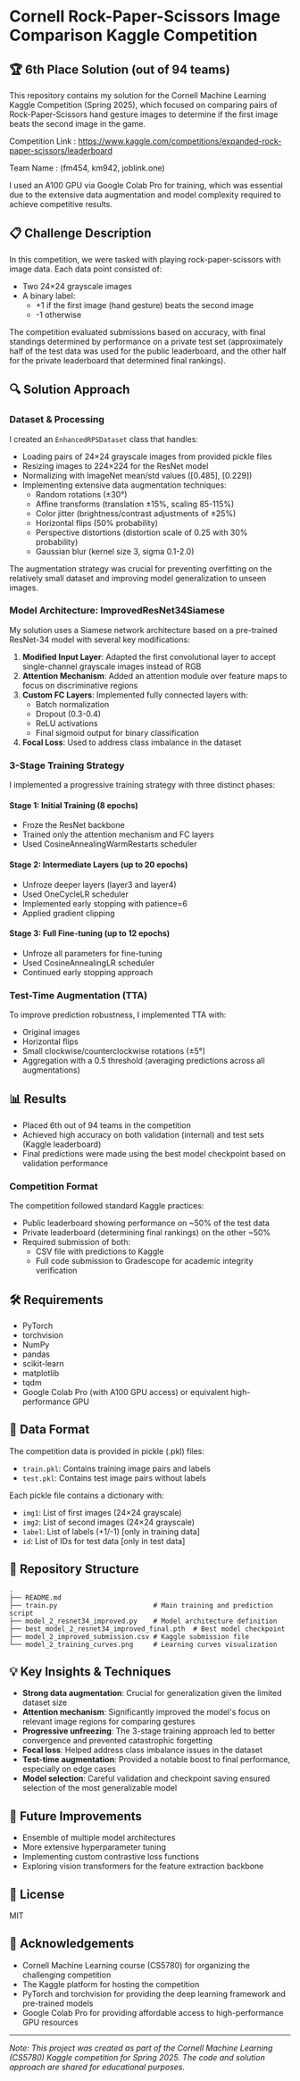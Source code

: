 # Cornell Rock-Paper-Scissors Image Comparison Kaggle Competition

## 🏆 6th Place Solution (out of 94 teams)

This repository contains my solution for the Cornell Machine Learning Kaggle Competition (Spring 2025), which focused on comparing pairs of Rock-Paper-Scissors hand gesture images to determine if the first image beats the second image in the game.

Competition Link : https://www.kaggle.com/competitions/expanded-rock-paper-scissors/leaderboard

Team Name : (fm454, km942, joblink.one)

I used an A100 GPU via Google Colab Pro for training, which was essential due to the extensive data augmentation and model complexity required to achieve competitive results.

## 📋 Challenge Description

In this competition, we were tasked with playing rock-paper-scissors with image data. Each data point consisted of:

- Two 24×24 grayscale images
- A binary label:
  - +1 if the first image (hand gesture) beats the second image
  - -1 otherwise

The competition evaluated submissions based on accuracy, with final standings determined by performance on a private test set (approximately half of the test data was used for the public leaderboard, and the other half for the private leaderboard that determined final rankings).

## 🔍 Solution Approach

### Dataset & Processing

I created an `EnhancedRPSDataset` class that handles:

- Loading pairs of 24×24 grayscale images from provided pickle files
- Resizing images to 224×224 for the ResNet model
- Normalizing with ImageNet mean/std values ([0.485], [0.229])
- Implementing extensive data augmentation techniques:
  - Random rotations (±30°)
  - Affine transforms (translation ±15%, scaling 85-115%)
  - Color jitter (brightness/contrast adjustments of ±25%)
  - Horizontal flips (50% probability)
  - Perspective distortions (distortion scale of 0.25 with 30% probability)
  - Gaussian blur (kernel size 3, sigma 0.1-2.0)

The augmentation strategy was crucial for preventing overfitting on the relatively small dataset and improving model generalization to unseen images.

### Model Architecture: ImprovedResNet34Siamese

My solution uses a Siamese network architecture based on a pre-trained ResNet-34 model with several key modifications:

1. **Modified Input Layer**: Adapted the first convolutional layer to accept single-channel grayscale images instead of RGB
2. **Attention Mechanism**: Added an attention module over feature maps to focus on discriminative regions
3. **Custom FC Layers**: Implemented fully connected layers with:
   - Batch normalization
   - Dropout (0.3-0.4)
   - ReLU activations
   - Final sigmoid output for binary classification
4. **Focal Loss**: Used to address class imbalance in the dataset

### 3-Stage Training Strategy

I implemented a progressive training strategy with three distinct phases:

#### Stage 1: Initial Training (8 epochs)

- Froze the ResNet backbone
- Trained only the attention mechanism and FC layers
- Used CosineAnnealingWarmRestarts scheduler

#### Stage 2: Intermediate Layers (up to 20 epochs)

- Unfroze deeper layers (layer3 and layer4)
- Used OneCycleLR scheduler
- Implemented early stopping with patience=6
- Applied gradient clipping

#### Stage 3: Full Fine-tuning (up to 12 epochs)

- Unfroze all parameters for fine-tuning
- Used CosineAnnealingLR scheduler
- Continued early stopping approach

### Test-Time Augmentation (TTA)

To improve prediction robustness, I implemented TTA with:

- Original images
- Horizontal flips
- Small clockwise/counterclockwise rotations (±5°)
- Aggregation with a 0.5 threshold (averaging predictions across all augmentations)

## 📊 Results

- Placed 6th out of 94 teams in the competition
- Achieved high accuracy on both validation (internal) and test sets (Kaggle leaderboard)
- Final predictions were made using the best model checkpoint based on validation performance

### Competition Format

The competition followed standard Kaggle practices:

- Public leaderboard showing performance on ~50% of the test data
- Private leaderboard (determining final rankings) on the other ~50%
- Required submission of both:
  - CSV file with predictions to Kaggle
  - Full code submission to Gradescope for academic integrity verification

## 🛠️ Requirements

- PyTorch
- torchvision
- NumPy
- pandas
- scikit-learn
- matplotlib
- tqdm
- Google Colab Pro (with A100 GPU access) or equivalent high-performance GPU

## 📁 Data Format

The competition data is provided in pickle (.pkl) files:

- `train.pkl`: Contains training image pairs and labels
- `test.pkl`: Contains test image pairs without labels

Each pickle file contains a dictionary with:

- `img1`: List of first images (24×24 grayscale)
- `img2`: List of second images (24×24 grayscale)
- `label`: List of labels (+1/-1) [only in training data]
- `id`: List of IDs for test data [only in test data]

## 📁 Repository Structure

```
.
├── README.md
├── train.py                        # Main training and prediction script
├── model_2_resnet34_improved.py    # Model architecture definition
├── best_model_2_resnet34_improved_final.pth  # Best model checkpoint
├── model_2_improved_submission.csv # Kaggle submission file
└── model_2_training_curves.png     # Learning curves visualization
```

## 💡 Key Insights & Techniques

- **Strong data augmentation**: Crucial for generalization given the limited dataset size
- **Attention mechanism**: Significantly improved the model's focus on relevant image regions for comparing gestures
- **Progressive unfreezing**: The 3-stage training approach led to better convergence and prevented catastrophic forgetting
- **Focal loss**: Helped address class imbalance issues in the dataset
- **Test-time augmentation**: Provided a notable boost to final performance, especially on edge cases
- **Model selection**: Careful validation and checkpoint saving ensured selection of the most generalizable model

## 🔮 Future Improvements

- Ensemble of multiple model architectures
- More extensive hyperparameter tuning
- Implementing custom contrastive loss functions
- Exploring vision transformers for the feature extraction backbone

## 📝 License

MIT

## 🙏 Acknowledgements

- Cornell Machine Learning course (CS5780) for organizing the challenging competition
- The Kaggle platform for hosting the competition
- PyTorch and torchvision for providing the deep learning framework and pre-trained models
- Google Colab Pro for providing affordable access to high-performance GPU resources

---

_Note: This project was created as part of the Cornell Machine Learning (CS5780) Kaggle competition for Spring 2025. The code and solution approach are shared for educational purposes._
